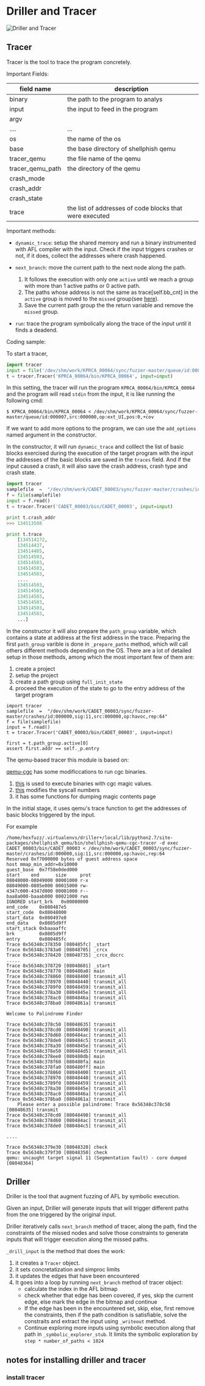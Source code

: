 # Driller and Tracer

![Driller and Tracer](./Driller_And_Tracer.png)

## Tracer

Tracer is the tool to trace the program concretely.

Important Fields:

| field name  | description |
|-------------|-------------|
|binary       |the path to the program to analys|
|input        |the input to feed in the program |
|argv         | |
|....         | ...|
| os          | the name of the os |
| base        | the base directory of shellphish qemu |
| tracer_qemu | the file name of the qemu |
| tracer_qemu_path | the directory of the qemu |
| crash\_mode | |
| crash\_addr | |
| crash\_state| |
| trace       | the list of addresses of code blocks that were executed |

Important methods:

- `dynamic_trace`: setup the shared memory and  run a binary instrumented with
  AFL compiler with the input. Check if the input triggers crashes or not, if
  it does, collect the addresses where crash happened.

- `next_branch`: move the current path to the next node along the path.

    1. It follows the execution with only one `active` until we reach a group
    with more than 1 active paths or 0 active path.
    2. The paths whose address is not the same as trace[self.bb_cnt] in the
    `active` group is moved to the `missed` group(see [here](https://hexdump.cs.purdue.edu/source/xref/tracer/tracer/tracer.py?a=true&h=_set_cgc_simprocedures#385)).
    3. Save the current path group the the return variable and remove the `missed`
    group.

- `run`: trace the program symbolically along the trace of the input until
  it finds a deadend.


Coding sample:

To start a tracer,
```python
import tracer
input = file('/dev/shm/work/KPRCA_00064/sync/fuzzer-master/queue/id:000007,src:000000,op:ext_UI,pos:0,+cov').read()
t = tracer.Tracer('KPRCA_00064/bin/KPRCA_00064', input=input)
```

In this setting, the tracer will run the program `KPRCA_00064/bin/KPRCA_00064` and
the program will read `stdin` from the input, it is like running the following cmd:

```
$ KPRCA_00064/bin/KPRCA_00064 < /dev/shm/work/KPRCA_00064/sync/fuzzer-master/queue/id:000007,src:000000,op:ext_UI,pos:0,+cov
```

If we want to add more options to the program, we can use
the `add_options` named argument in the constructor.

In the constructor, it will run `dynamic_trace` and colllect the list of basic blocks
exercised during the execution of the target program with the input the addresses
of the basic blocks are saved in the `traces` field. And if the input caused a
crash, it will also save the crash address, crash type and crash state.

```python
import tracer
samplefile  =  "/dev/shm/work/CADET_00003/sync/fuzzer-master/crashes/id:000000,sig:11,src:000000,op:havoc,rep:64"
f = file(samplefile)
input = f.read()
t = tracer.Tracer('CADET_00003/bin/CADET_00003', input=input)

print t.crash_addr
>>> 134513508

print t.trace
    [134514172,
    134514437,
    134514485,
    134514503,
    134514503,
    134514503,
    134514503,
    ....
    134514503,
    134514503,
    134514503,
    134514503,
    134514503,
    134514503,
    ...]
```

In the constructor it will also prepare the `path_group` variable,
which contains a state at address at the first address in the trace.
Preparing the first `path_group` varible is done in `_prepare_paths`
method, which will call others different methods depending on the OS.
There are a lot of detailed setup in those methods, among which the most
important few of them are:
1. create a project
2. setup the project
3. create a path group using `full_init_state`
4. proceed the execution of the state to go to the entry address of the target program

```
import tracer
samplefile  =  "/dev/shm/work/CADET_00003/sync/fuzzer-master/crashes/id:000000,sig:11,src:000000,op:havoc,rep:64"
f = file(samplefile)
input = f.read()
t = tracer.Tracer('CADET_00003/bin/CADET_00003', input=input)

first = t.path_group.active[0]
assert first.addr == self._p.entry
```


The qemu-based tracer this module is based on:

[qemu-cgc](https://github.com/mechaphish/qemu-cgc/) has some
modificcations to run cgc binaries.

1. [this](https://github.com/mechaphish/qemu-cgc/commit/2238b85421fd29f4d5937f7e6251fb89da6346ef)
   is used to execute binaries with cgc magic values.
2. [this](https://github.com/mechaphish/qemu-cgc/commit/de38bff8ce271c477f7b6eee94a29f306aac6352)
modifies the syscall numbers
3. it has some functions for dumping magic contents page

In the initial stage, it uses qemu's trace function to get the
addresses of basic blocks triggered by the input.

For example
```
/home/hexfuzz/.virtualenvs/driller+/local/lib/python2.7/site-packages/shellphish_qemu/bin/shellphish-qemu-cgc-tracer -d exec CADET_00003/bin/CADET_00003 < /dev/shm/work/CADET_00003/sync/fuzzer-master/crashes/id:000000,sig:11,src:000000,op:havoc,rep:64
Reserved 0xf7000000 bytes of guest address space
host mmap_min_addr=0x10000
guest_base  0x7f58e0ded000
start    end      size     prot
08048000-08049000 00001000 r-x
08049000-0805e000 00015000 rw-
4347c000-4347d000 00001000 r--
baa8a000-baaab000 00021000 rwx
IGNORED start_brk   0x00000000
end_code    0x080487e5
start_code  0x08048000
start_data  0x080497e8
end_data    0x0805d9ff
start_stack 0xbaaaaffc
brk         0x0805d9ff
entry       0x080485fc
Trace 0x56348c378350 [080485fc] _start
Trace 0x56348c3783a0 [08048705] _crcx
Trace 0x56348c378420 [08048735] _crcx_docrc
.....
Trace 0x56348c378720 [08048601] _start
Trace 0x56348c378770 [080480a0] main
Trace 0x56348c378860 [08048400] transmit_all
Trace 0x56348c378970 [08048440] transmit_all
Trace 0x56348c3789f0 [08048459] transmit_all
Trace 0x56348c378a30 [0804845e] transmit_all
Trace 0x56348c378ac0 [0804846a] transmit_all
Trace 0x56348c378ba0 [0804861a] transmit

Welcome to Palindrome Finder

Trace 0x56348c378c50 [08048635] transmit
Trace 0x56348c378cd0 [08048490] transmit_all
Trace 0x56348c378d60 [080484ac] transmit_all
Trace 0x56348c378de0 [080484c5] transmit_all
Trace 0x56348c378a30 [0804845e] transmit_all
Trace 0x56348c378e50 [080484d5] transmit_all
Trace 0x56348c378ee0 [080480db] main
Trace 0x56348c378f60 [080480fa] main
Trace 0x56348c378fa0 [080480ff] main
Trace 0x56348c378860 [08048400] transmit_all
Trace 0x56348c378970 [08048440] transmit_all
Trace 0x56348c3789f0 [08048459] transmit_all
Trace 0x56348c378a30 [0804845e] transmit_all
Trace 0x56348c378ac0 [0804846a] transmit_all
Trace 0x56348c378ba0 [0804861a] transmit
	Please enter a possible palindrome: Trace 0x56348c378c50 [08048635] transmit
Trace 0x56348c378cd0 [08048490] transmit_all
Trace 0x56348c378d60 [080484ac] transmit_all
Trace 0x56348c378de0 [080484c5] transmit_all

....

Trace 0x56348c379e30 [08048320] check
Trace 0x56348c379f30 [08048350] check
qemu: uncaught target signal 11 (Segmentation fault) - core dumped [08048364]
```


## Driller

Driller is the tool that augment fuzzing of AFL by symbolic
execution.

Given an input, Driller will generate inputs that will trigger
different paths from the one triggered by the original input.

Driller iteratively calls `next_branch` method of tracer, along the path,
find the constraints of the missed nodes and solve those constraints to
generate inputs that will trigger execution along the missed paths.

`_drill_input` is the method that does the work:

1. it creates a `Tracer` object.
2. it sets concretatization and simproc limits
3. it updates the edges that have been encountered
4. It goes into a loop by running `next_branch` method of tracer object:
   - calculate the index in the AFL bitmap
   - check whether that edge has been covered, if yes, skip the current edge, else
     mark the edge in the bitmap and continue
   - If the edge has been in the encountered set, skip, else, first remove the
     constraints, then if the path condition is satisfiable, solve the constraits
     and extract the input using `_writeout` method.
   - Continue exploring more inputs using symbolic execution along that path
     in `_symbolic_explorer_stub`. It limits the symbolic exploration by `step * number_of_paths < 1024`



## notes for installing driller and tracer

### install tracer

```

```
